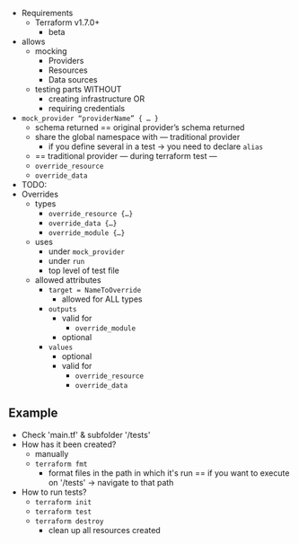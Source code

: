 - Requirements
    - Terraform v1.7.0+
        - beta
- allows
    - mocking
        - Providers
        - Resources
        - Data sources
    - testing parts WITHOUT
        - creating infrastructure OR
        - requiring credentials
- `mock_provider “providerName” { … }`
    - schema returned == original provider’s schema returned
    - share the global namespace with — traditional provider
      - if you define several in a test → you need to declare `alias`
    - == traditional provider — during terraform test —
    - `override_resource`
    - `override_data`
- TODO:
- Overrides
  - types
    - `override_resource {…}`
    - `override_data {…}`
    - `override_module {…}`
  - uses
    - under `mock_provider`
    - under `run`
    - top level of test file
  - allowed attributes
    - `target = NameToOverride`
      - allowed for ALL types
    - `outputs`
      - valid for
        - `override_module`
      - optional
    - `values`
      - optional
      - valid for
        - `override_resource`
        - `override_data`

## Example
* Check 'main.tf' & subfolder '/tests'
* How has it been created?
  * manually
  * `terraform fmt`
    * format files in the path in which it's run == if you want to execute on '/tests' -> navigate to that path
* How to run tests?
  * `terraform init`
  * `terraform test`
  * `terraform destroy`
    * clean up all resources created

